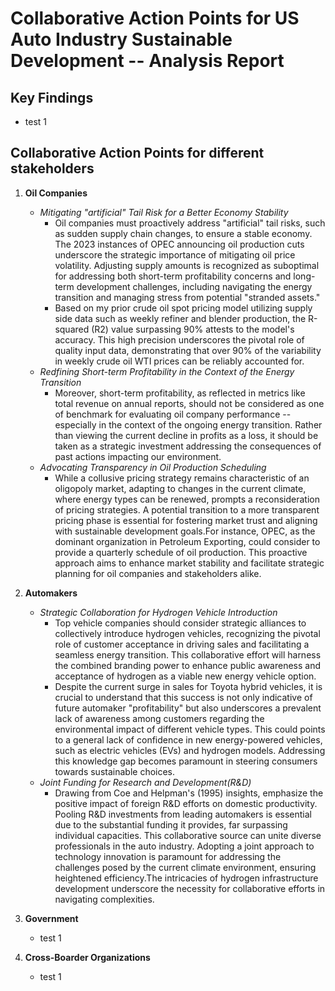 # Collaborative Action Points for US Auto Industry Sustainable Development -- Analysis Report


## Key Findings
* test 1


## Collaborative Action Points for different stakeholders
1. **Oil Companies**
   * *Mitigating "artificial" Tail Risk for a Better Economy Stability*
      * Oil companies must proactively address "artificial" tail risks, such as sudden supply chain changes, to ensure a stable economy. The 2023 instances of OPEC announcing oil production cuts underscore the strategic importance of mitigating oil price volatility. Adjusting supply amounts is recognized as suboptimal for addressing both short-term profitability concerns and long-term development challenges, including navigating the energy transition and managing stress from potential "stranded assets." 
      * Based on my prior crude oil spot pricing model utilizing supply side data such as weekly refiner and blender production, the R-squared (R2) value surpassing 90% attests to the model's accuracy. This high precision underscores the pivotal role of quality input data, demonstrating that over 90% of the variability in weekly crude oil WTI prices can be reliably accounted for.
   * *Redfining Short-term Profitability in the Context of the Energy Transition*
      * Moreover, short-term profitability, as reflected in metrics like total revenue on annual reports, should not be considered as one of benchmark for evaluating oil company performance -- especially in the context of the ongoing energy transition. Rather than viewing the current decline in profits as a loss, it should be taken as a strategic investment addressing the consequences of past actions impacting our environment. 
   * *Advocating Transparency in Oil Production Scheduling*
      * While a collusive pricing strategy remains characteristic of an oligopoly market, adapting to changes in the current climate, where energy types can be renewed, prompts a reconsideration of pricing strategies. A potential transition to a more transparent pricing phase is essential for fostering market trust and aligning with sustainable development goals.For instance, OPEC, as the dominant organization in Petroleum Exporting, could consider to provide a quarterly schedule of oil production. This proactive approach aims to enhance market stability and facilitate strategic planning for oil companies and stakeholders alike. 
    
2. **Automakers**
   * *Strategic Collaboration for Hydrogen Vehicle Introduction*
      * Top vehicle companies should consider strategic alliances to collectively introduce hydrogen vehicles, recognizing the pivotal role of customer acceptance in driving sales and facilitating a seamless energy transition. This collaborative effort will harness the combined branding power to enhance public awareness and acceptance of hydrogen as a viable new energy vehicle option.
      * Despite the current surge in sales for Toyota hybrid vehicles, it is crucial to understand that this success is not only indicative of future automaker "profitability" but also underscores a prevalent lack of awareness among customers regarding the environmental impact of different vehicle types. This could points to a general lack of confidence in new energy-powered vehicles, such as electric vehicles (EVs) and hydrogen models. Addressing this knowledge gap becomes paramount in steering consumers towards sustainable choices.
   * *Joint Funding for Research and Development(R&D)*
      * Drawing from Coe and Helpman's (1995) insights, emphasize the positive impact of foreign R&D efforts on domestic productivity. Pooling R&D investments from leading automakers is essential due to the substantial funding it provides, far surpassing individual capacities. This collaborative source can unite diverse professionals in the auto industry. Adopting a joint approach to technology innovation is paramount for addressing the challenges posed by the current climate environment, ensuring heightened efficiency.The intricacies of hydrogen infrastructure development underscore the necessity for collaborative efforts in navigating complexities.
    
3. **Government**
    * test 1
    
4. **Cross-Boarder Organizations**
    * test 1
    

